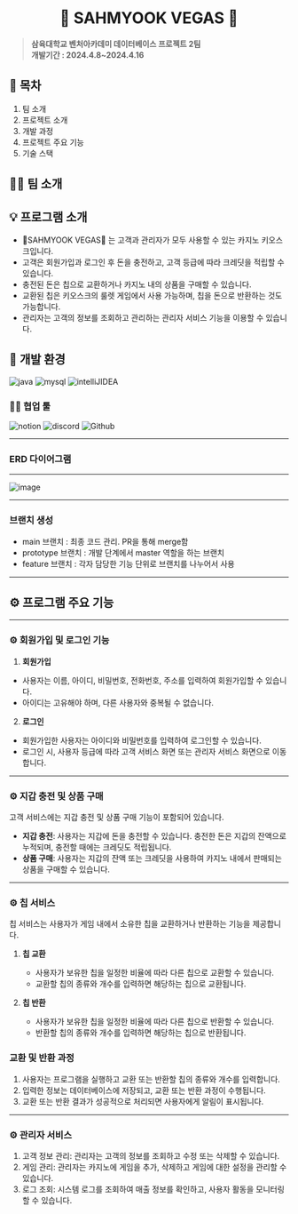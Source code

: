 <div align = "center">
<h1> 💸 SAHMYOOK VEGAS 💸 </h1>
</div>

> **삼육대학교 벤처아카데미 데이터베이스 프로젝트 2팀**
> <br>
> **개발기간 : 2024.4.8~2024.4.16**
## 🙌 목차 
1. 팀 소개
2. 프로젝트 소개
3. 개발 과정
4. 프로젝트 주요 기능
5. 기술 스택
## 🙋‍♀️ 팀 소개

## 💡 프로그램 소개
- 💸SAHMYOOK VEGAS💸 는 고객과 관리자가 모두 사용할 수 있는 카지노 키오스크입니다.
- 고객은 회원가입과 로그인 후 돈을 충전하고, 고객 등급에 따라 크레딧을 적립할 수 있습니다.  
- 충전된 돈은 칩으로 교환하거나 카지노 내의 상품을 구매할 수 있습니다.
- 교환된 칩은 키오스크의 룰렛 게임에서 사용 가능하며, 칩을 돈으로 반환하는 것도 가능합니다.
- 관리자는 고객의 정보를 조회하고 관리하는 관리자 서비스 기능을 이용할 수 있습니다.  

## 🔎 개발 환경

![java](https://img.shields.io/badge/java-007396?style=for-the-badge&logo=java&logoColor=white)
![mysql](https://img.shields.io/badge/mysql-4479A1?style=for-the-badge&logo=mysql&logoColor=white)
![intelliJIDEA](https://img.shields.io/badge/intelliJIDEA-000000?style=for-the-badge&logo=intellijIDEA&logoColor=white)

### 🙋‍♀️ 협업 툴
![notion](https://img.shields.io/badge/notion-000000?style=for-the-badge&logo=notion&logoColor=white)
![discord](https://img.shields.io/badge/discord-5865F2?style=for-the-badge&logo=discord&logoColor=black)
![Github](https://img.shields.io/badge/GitHub-181717?style=for-the-badge&logo=GitHub&logoColor=white)
***
### ERD 다이어그램
***
![image](https://github.com/java-teamproject-syu000/javateamproject/assets/144655675/e04460e9-b47e-45c9-a41f-5a75c1e8a717)
***
### 브랜치 생성
- main 브랜치 : 최종 코드 관리. PR을 통해 merge함 
- prototype 브랜치 : 개발 단계에서 master 역할을 하는 브랜치
- feature 브랜치 : 각자 담당한 기능 단위로 브랜치를 나누어서 사용 

***
## ⚙ 프로그램 주요 기능
***
### ⚙ 회원가입 및 로그인 기능
1. **회원가입**
  - 사용자는 이름, 아이디, 비밀번호, 전화번호, 주소를 입력하여 회원가입할 수 있습니다.
  - 아이디는 고유해야 하며, 다른 사용자와 중복될 수 없습니다.
2. **로그인**
  - 회원가입한 사용자는 아이디와 비밀번호를 입력하여 로그인할 수 있습니다.
  - 로그인 시, 사용자 등급에 따라 고객 서비스 화면 또는 관리자 서비스 화면으로 이동합니다.
---
### ⚙ 지갑 충전 및 상품 구매
고객 서비스에는 지갑 충전 및 상품 구매 기능이 포함되어 있습니다.
- **지갑 충전**: 사용자는 지갑에 돈을 충전할 수 있습니다. 충전한 돈은 지갑의 잔액으로 누적되며, 충전할 때에는 크레딧도 적립됩니다.
- **상품 구매**: 사용자는 지갑의 잔액 또는 크레딧을 사용하여 카지노 내에서 판매되는 상품을 구매할 수 있습니다.
***
### ⚙ 칩 서비스
칩 서비스는 사용자가 게임 내에서 소유한 칩을 교환하거나 반환하는 기능을 제공합니다.
1. **칩 교환**
   - 사용자가 보유한 칩을 일정한 비율에 따라 다른 칩으로 교환할 수 있습니다.
   - 교환할 칩의 종류와 개수를 입력하면 해당하는 칩으로 교환됩니다.

2. **칩 반환**
   - 사용자가 보유한 칩을 일정한 비율에 따라 다른 칩으로 반환할 수 있습니다.
   - 반환할 칩의 종류와 개수를 입력하면 해당하는 칩으로 반환됩니다.

### 교환 및 반환 과정
1. 사용자는 프로그램을 실행하고 교환 또는 반환할 칩의 종류와 개수를 입력합니다.
2. 입력한 정보는 데이터베이스에 저장되고, 교환 또는 반환 과정이 수행됩니다.
3. 교환 또는 반환 결과가 성공적으로 처리되면 사용자에게 알림이 표시됩니다.
***
### ⚙ 관리자 서비스
1. 고객 정보 관리: 관리자는 고객의 정보를 조회하고 수정 또는 삭제할 수 있습니다.
2. 게임 관리: 관리자는 카지노에 게임을 추가, 삭제하고 게임에 대한 설정을 관리할 수 있습니다.
3. 로그 조회: 시스템 로그를 조회하여 매출 정보를 확인하고, 사용자 활동을 모니터링할 수 있습니다.
